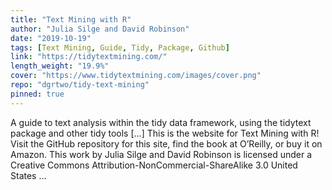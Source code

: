 ```yaml
---
title: "Text Mining with R"
author: "Julia Silge and David Robinson"
date: "2019-10-19"
tags: [Text Mining, Guide, Tidy, Package, Github]
link: "https://tidytextmining.com/"
length_weight: "19.9%"
cover: "https://www.tidytextmining.com/images/cover.png"
repo: "dgrtwo/tidy-text-mining"
pinned: true
---
```


A guide to text analysis within the tidy data framework, using the tidytext package and other tidy tools [...] This is the website for Text Mining with R! Visit the GitHub repository for this site, find the book at O’Reilly, or buy it on Amazon. This work by Julia Silge and David Robinson is licensed under a Creative Commons Attribution-NonCommercial-ShareAlike 3.0 United States ...
